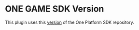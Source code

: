 # ONE GAME SDK Version

This plugin uses this [version](https://git.i3d.net/one/ardentblue/one-game-sdk/-/commit/a179ab4915926fb88e7237de1dbefd3bcf1f065b) of the One Platform SDK repository.
